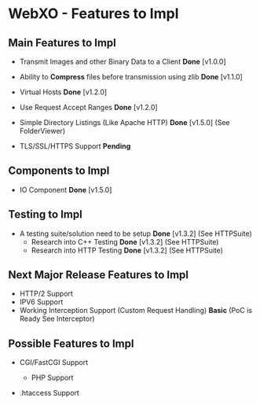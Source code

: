# WebXO - Features to Impl

## Main Features to Impl

* Transmit Images and other Binary Data to a Client __Done__ [v1.0.0]

* Ability to **Compress** files before transmission using zlib __Done__ [v1.1.0]

* Virtual Hosts __Done__ [v1.2.0]

* Use Request Accept Ranges __Done__ [v1.2.0]

* Simple Directory Listings (Like Apache HTTP) __Done__ [v1.5.0] (See FolderViewer)

* TLS/SSL/HTTPS Support __Pending__

## Components to Impl

* IO Component __Done__ [v1.5.0]

## Testing to Impl

* A testing suite/solution need to be setup __Done__ [v1.3.2] (See HTTPSuite)
	+ Research into C++ Testing __Done__ [v1.3.2] (See HTTPSuite)
	+ Research into HTTP Testing __Done__ [v1.3.2] (See HTTPSuite)


## Next Major Release Features to Impl

* HTTP/2 Support
* IPV6 Support
* Working Interception Support (Custom Request Handling) __Basic__ (PoC is Ready See Interceptor)

## Possible Features to Impl

* CGI/FastCGI Support
	* PHP Support

* .htaccess Support